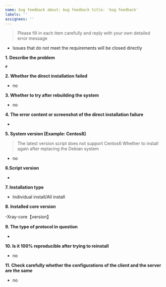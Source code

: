 ```yaml
---
name: bug feedback about: bug feedback title: 'bug feedback'
labels: ''
assignees: ''
---
```


> Please fill in each item carefully and reply with your own detailed error message

- Issues that do not meet the requirements will be closed directly

**1. Describe the problem**

```
#
```

**2. Whether the direct installation failed**

- no

**3. Whether to try after rebuilding the system**

- no

**4. The error content or screenshot of the direct installation failure**

-

**5. System version [Example: Centos8]**
> The latest version script does not support Centos6
> Whether to install again after replacing the Debian system

- no

**6.Script version**

-

**7. Installation type**

- Individual install/All install

**8. Installed core version**

-Xray-core【version】

**9. The type of protocol in question**

-

**10. Is it 100% reproducible after trying to reinstall**

- no

**11. Check carefully whether the configurations of the client and the server are the same**

- no
